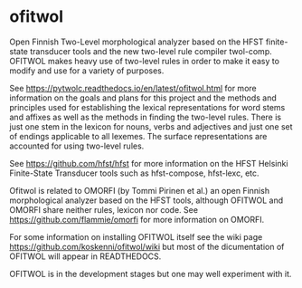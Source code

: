 # ofitwol
Open Finnish Two-Level morphological analyzer based on the HFST finite-state transducer tools and the new two-level rule compiler twol-comp.  OFITWOL makes heavy use of two-level rules in order to make it easy to modify and use for a variety of purposes.

See https://pytwolc.readthedocs.io/en/latest/ofitwol.html for more information on the goals and plans for this project and the methods and principles used for establishing the lexical representations for word stems and affixes as well as the methods in finding the two-level rules.  There is just one stem in the lexicon for nouns, verbs and adjectives and just one set of endings applicable to all lexemes.  The surface representations are accounted for using two-level rules.

See https://github.com/hfst/hfst for more information on the HFST Helsinki Finite-State Transducer tools such as hfst-compose, hfst-lexc, etc. 

Ofitwol is related to OMORFI (by Tommi Pirinen et al.) an open Finnish morphological analyzer based on the HFST tools, although OFITWOL and OMORFI share neither rules, lexicon nor code.  See https://github.com/flammie/omorfi for more information on OMORFI.

For some information on installing OFITWOL itself see the wiki page https://github.com/koskenni/ofitwol/wiki but most of the dicumentation of OFITWOL will appear in READTHEDOCS.

OFITWOL is in the development stages but one may well experiment with it.
